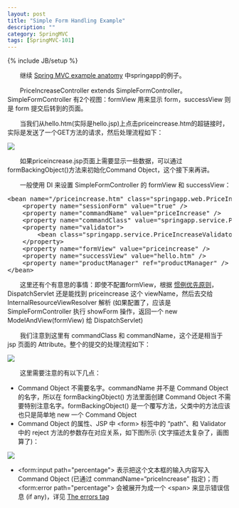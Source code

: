 ```yaml
---
layout: post
title: "Simple Form Handling Example"
description: ""
category: SpringMVC
tags: [SpringMVC-101]
---
```

{% include JB/setup %}

　　继续 [Spring MVC example anatomy](/springmvc/2009/11/29/spring-mvc-example-anatomy/) 中springapp的例子。  

　　PriceIncreaseController extends SimpleFormController。SimpleFormController 有2个视图：formView 用来显示 form，successView 则是 form 提交后转到的页面。  

　　当我们从hello.htm(实际是hello.jsp)上点击priceincrease.htm的超链接时，实际是发送了一个GET方法的请求，然后处理流程如下：

![](https://vgk9nq.bn1301.livefilestore.com/y2patK-yYFT1JWrgQxzD4EBfbRYeTdUTN3lNj55sUpUe47nOdHntmFbF0GGqBKGAeP5MG5IKK6LAXzZ5IOKf4p6rmiCIldN77eDe4rvJyyvq1o/1.png?psid=1)

　　如果priceincrease.jsp页面上需要显示一些数据，可以通过formBackingObject()方法来初始化Command Object，这个接下来再讲。  

　　一般使用 DI 来设置 SimpleFormController 的 formView 和 successView：

<pre class="prettyprint linenums">
&lt;bean name="/priceincrease.htm" class="springapp.web.PriceIncreaseFormController"&gt;  
	&lt;property name="sessionForm" value="true" /&gt;  
	&lt;property name="commandName" value="priceIncrease" /&gt;  
	&lt;property name="commandClass" value="springapp.service.PriceIncrease" /&gt;  
	&lt;property name="validator"&gt;  
		&lt;bean class="springapp.service.PriceIncreaseValidator" /&gt;  
	&lt;/property&gt;  
	&lt;property name="formView" value="priceincrease" /&gt;  
	&lt;property name="successView" value="hello.htm" /&gt;  
	&lt;property name="productManager" ref="productManager" /&gt;  
&lt;/bean&gt;  
</pre>

　　这里还有个有意思的事情：即使不配置formView，根据 [惯例优先原则](http://docs.spring.io/spring/docs/2.5.6/reference/mvc.html#mvc-coc)，DispatchServlet 还是能找到 priceincrease 这个 viewName，然后去交给 InternalResourceViewResolver 解析 (如果配置了，应该是 SimpleFormController 执行 showForm 操作，返回一个 new ModelAndView(formView) 给 DispatchServlet)  

　　我们注意到这里有 commandClass 和 commandName，这个还是相当于 jsp 页面的 Attribute。整个的提交的处理流程如下：

![](https://vgk9nq.bn1303.livefilestore.com/y2pBqhXu3IfpA39w6tXqjjL7-yKmlBoA9tDfLaDeK0Quye8CDjRkVQujsDWy4CQPixDvI-511juiJgYCTac1M4qvqmK9rT4P0e3IbiIp1XrXEU/2.png?psid=1)

　　这里需要注意的有以下几点：

 * Command Object 不需要名字。commandName 并不是 Command Object 的名字，所以在 formBackingObject() 方法里面创建 Command Object 不需要特别注意名字。formBackingObject() 是一个覆写方法，父类中的方法应该也只是简单地 new 一个 Command Object
 * Command Object 的属性、JSP 中 &lt;form&gt; 标签中的 “path”、和 Validator 中的 reject 方法的参数存在对应关系，如下图所示 (文字描述太复杂了，画图算了)：
 
 ![](https://vgk9nq.bn1.livefilestore.com/y2pG9gagUKiA4NcNi-gqmSLmgtmRJYYQEknWtsMBaswEMhp-ebqkcj8oaBenuhorSQGtTkku7y7pjFt7hGiqrNTCe9BaqgCtbFcMVu0dHEJW38/3.png?psid=1)
 
 * &lt;form:input path="percentage"&gt; 表示把这个文本框的输入内容写入 Command Object (已通过 commandName=“priceIncrease” 指定)；而 &lt;form:error path="percentage"&gt; 会被展开为成一个 &lt;span&gt; 来显示错误信息 (if any)，详见 [The errors tag](http://docs.spring.io/spring/docs/2.5.0/reference/mvc.html#mvc-formtaglib-errorstag)
